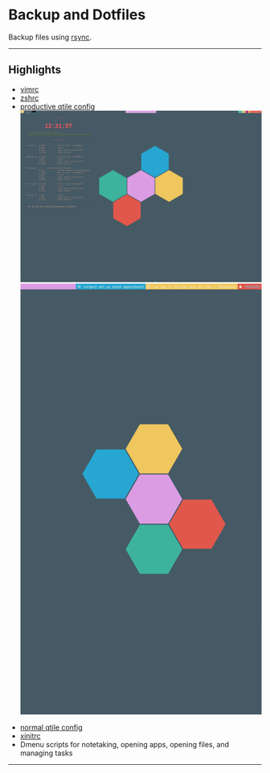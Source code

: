 # Backup and Dotfiles
Backup files using [rsync](https://wiki.archlinux.org/title/rsync).

----

## Highlights
- [vimrc](./dotfiles/.vimrc)
- [zshrc](./dotfiles/.zshrc)
- [productive qtile config](./dotfiles/qtile/productive_config.py)   
![Productive Config](PC_productive_screen1.png) 
![Productive Config](PC_productive_screen2.png)    
<!-- ![Productive Config](PC_productive_screen2.png =250x)     -->

- [normal qtile config](./dotfiles/qtile/fun_config.py)
- [xinitrc](./dotfiles/.xinitrc)
- Dmenu scripts for notetaking, opening apps, opening files, and managing tasks

---



